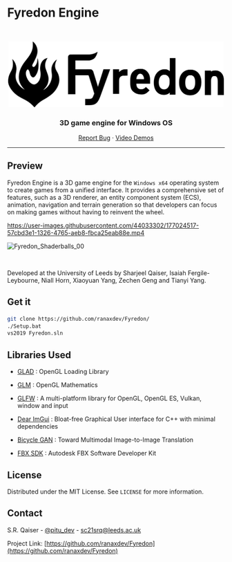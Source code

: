 # Fyredon Engine
<!-- PROJECT LOGO -->
<br />
<p align="center">
  <a href="https://github.com/ranaxdev/Fyredon">
    <img src="https://github.com/ranaxdev/Fyredon/blob/main/Assets/Images/Misc/Fyredon_logo_alpha.png" alt="Logo" width="500px">
  </a>

  <h3 align="center">3D game engine for Windows OS</h3>

  <p align="center">
    <a href="https://github.com/ranaxdev/Fyredon/issues">Report Bug</a>
    ·
            <a href="https://youtube.com/playlist?list=PLhiYhW5wXPMFaL5UFiDgwGbXviWu4I96l">Video Demos</a>

  </p>
</p>

<hr>



<!-- ABOUT THE PROJECT -->
## Preview
Fyredon Engine is a 3D game engine for the `Windows x64` operating system to create games from a unified interface. It provides a comprehensive set of features, such as a 3D renderer, an entity component system (ECS), animation, navigation and terrain generation so that developers can focus on making games without having to reinvent the wheel.



https://user-images.githubusercontent.com/44033302/177024517-57cbd3e1-1326-4765-aeb8-fbca25eab88e.mp4

![Fyredon_Shaderballs_00](https://user-images.githubusercontent.com/44033302/177024558-4aeb7b21-96c6-4fab-9aaa-a306d4bd23d1.PNG)



<br>

Developed at the University of Leeds by Sharjeel Qaiser, Isaiah Fergile-Leybourne, Niall Horn, Xiaoyuan Yang, Zechen Geng and Tianyi Yang.



## Get it

```bash
git clone https://github.com/ranaxdev/Fyredon/
./Setup.bat
vs2019 Fyredon.sln
```

## Libraries Used

- [GLAD](https://github.com/Dav1dde/glad)
: OpenGL Loading Library

- [GLM](https://github.com/g-truc/glm)
: OpenGL Mathematics

- [GLFW](https://www.glfw.org/)
: A multi-platform library for OpenGL, OpenGL ES, Vulkan, window and input 

- [Dear ImGui](https://github.com/ocornut/imgui)
: Bloat-free Graphical User interface for C++ with minimal dependencies 

- [Bicycle GAN](https://github.com/junyanz/BicycleGAN)
:  Toward Multimodal Image-to-Image Translation 

- [FBX SDK](https://www.autodesk.com/developer-network/platform-technologies/fbx-sdk-2020-0)
: Autodesk FBX Software Developer Kit


<!-- LICENSE -->
## License

Distributed under the MIT License. See `LICENSE` for more information.


<!-- CONTACT -->
## Contact

S.R. Qaiser - [@pitu_dev](https://twitter.com/pitu_dev) - sc21srq@leeds.ac.uk

Project Link: [https://github.com/ranaxdev/Fyredon](https://github.com/ranaxdev/Fyredon)

